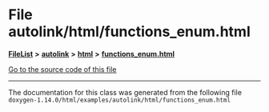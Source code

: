 

# File autolink/html/functions\_enum.html



[**FileList**](files.md) **>** [**autolink**](dir_71fc0cb11636697d381669c7153571f0.md) **>** [**html**](dir_1337412a5a91531b95c66120ec85cfc4.md) **>** [**functions\_enum.html**](autolink_2html_2functions__enum_8html.md)

[Go to the source code of this file](autolink_2html_2functions__enum_8html_source.md)





































































------------------------------
The documentation for this class was generated from the following file `doxygen-1.14.0/html/examples/autolink/html/functions_enum.html`

